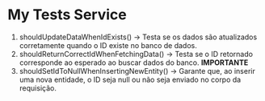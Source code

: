 # My Tests Service
1. shouldUpdateDataWhenIdExists() → Testa se os dados são atualizados corretamente quando o ID existe no banco de dados.
2. shouldReturnCorrectIdWhenFetchingData() → Testa se o ID retornado corresponde ao esperado ao buscar dados do banco. **IMPORTANTE**
3. shouldSetIdToNullWhenInsertingNewEntity() → Garante que, ao inserir uma nova entidade, o ID seja null ou não seja enviado no corpo da requisição.
